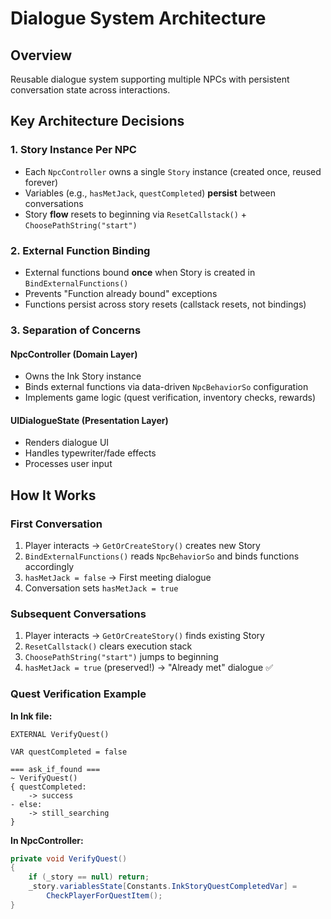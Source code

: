 # Dialogue System Architecture

## Overview
Reusable dialogue system supporting multiple NPCs with persistent conversation state across interactions.

## Key Architecture Decisions

### 1. **Story Instance Per NPC**
- Each `NpcController` owns a single `Story` instance (created once, reused forever)
- Variables (e.g., `hasMetJack`, `questCompleted`) **persist** between conversations
- Story **flow** resets to beginning via `ResetCallstack()` + `ChoosePathString("start")`

### 2. **External Function Binding**
- External functions bound **once** when Story is created in `BindExternalFunctions()`
- Prevents "Function already bound" exceptions
- Functions persist across story resets (callstack resets, not bindings)

### 3. **Separation of Concerns**

#### NpcController (Domain Layer)
- Owns the Ink Story instance
- Binds external functions via data-driven `NpcBehaviorSo` configuration
- Implements game logic (quest verification, inventory checks, rewards)

#### UIDialogueState (Presentation Layer)
- Renders dialogue UI
- Handles typewriter/fade effects
- Processes user input

## How It Works

### First Conversation
1. Player interacts → `GetOrCreateStory()` creates new Story
2. `BindExternalFunctions()` reads `NpcBehaviorSo` and binds functions accordingly
3. `hasMetJack = false` → First meeting dialogue
4. Conversation sets `hasMetJack = true`

### Subsequent Conversations
1. Player interacts → `GetOrCreateStory()` finds existing Story
2. `ResetCallstack()` clears execution stack
3. `ChoosePathString("start")` jumps to beginning
4. `hasMetJack = true` (preserved!) → "Already met" dialogue ✅

### Quest Verification Example

**In Ink file:**
```ink
EXTERNAL VerifyQuest()

VAR questCompleted = false

=== ask_if_found ===
~ VerifyQuest()
{ questCompleted:
    -> success
- else:
    -> still_searching
}
```

**In NpcController:**
```csharp
private void VerifyQuest()
{
    if (_story == null) return;
    _story.variablesState[Constants.InkStoryQuestCompletedVar] = 
        CheckPlayerForQuestItem();
}
```
